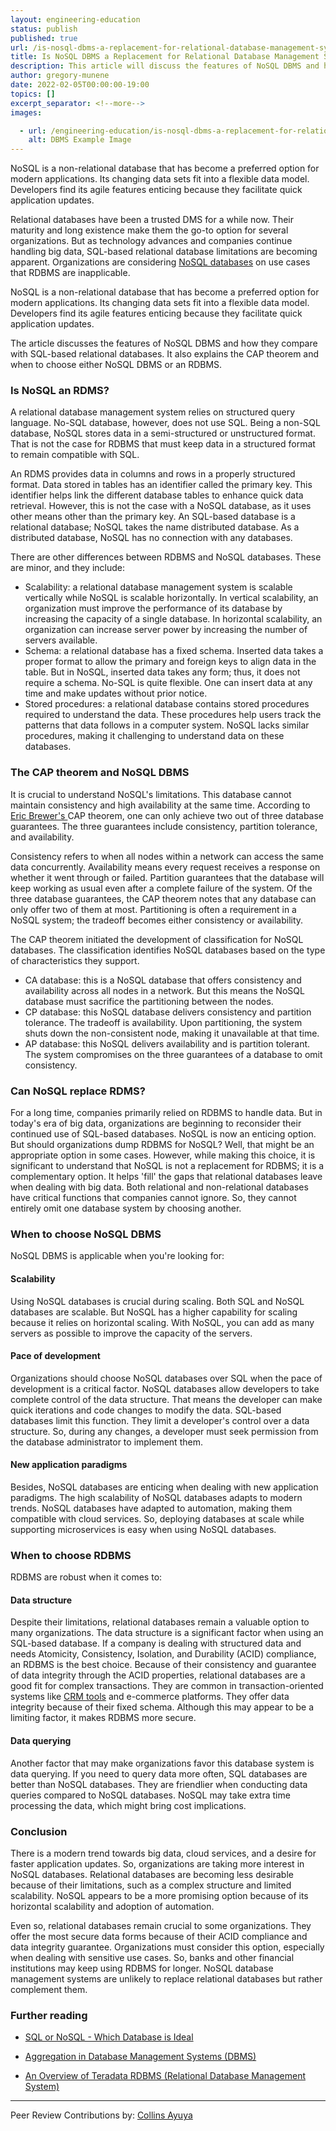 ```yaml
---
layout: engineering-education
status: publish
published: true
url: /is-nosql-dbms-a-replacement-for-relational-database-management-system/
title: Is NoSQL DBMS a Replacement for Relational Database Management System?
description: This article will discuss the features of NoSQL DBMS and how they compare with the SQL-based relational databases.
author: gregory-munene
date: 2022-02-05T00:00:00-19:00
topics: []
excerpt_separator: <!--more-->
images:

  - url: /engineering-education/is-nosql-dbms-a-replacement-for-relational-database-management-system/hero.jpg
    alt: DBMS Example Image
---
```

NoSQL is a non-relational database that has become a preferred option for modern applications. Its changing data sets fit into a flexible data model. Developers find its agile features enticing because they facilitate quick application updates.
<!--more-->
Relational databases have been a trusted DMS for a while now. Their maturity and long existence make them the go-to option for several organizations. But as technology advances and companies continue handling big data, SQL-based relational database limitations are becoming apparent. Organizations are considering [NoSQL databases](/engineering-education/sql-or-nosql-when-to-choose-what/) on use cases that RDBMS are inapplicable.

NoSQL is a non-relational database that has become a preferred option for modern applications. Its changing data sets fit into a flexible data model. Developers find its agile features enticing because they facilitate quick application updates.

The article discusses the features of NoSQL DBMS and how they compare with SQL-based relational databases. It also explains the CAP theorem and when to choose either NoSQL DBMS or an RDBMS.

### Is NoSQL an RDMS?
A relational database management system relies on structured query language. No-SQL database, however, does not use SQL. Being a non-SQL database, NoSQL stores data in a semi-structured or unstructured format. That is not the case for RDBMS that must keep data in a structured format to remain compatible with SQL.

An RDMS provides data in columns and rows in a properly structured format. Data stored in tables has an identifier called the primary key. This identifier helps link the different database tables to enhance quick data retrieval. However, this is not the case with a NoSQL database, as it uses other means other than the primary key. An SQL-based database is a relational database; NoSQL takes the name distributed database. As a distributed database, NoSQL has no connection with any databases.

There are other differences between RDBMS and NoSQL databases. These are minor, and they include:

- Scalability: a relational database management system is scalable vertically while NoSQL is scalable horizontally. In vertical scalability, an organization must improve the performance of its database by increasing the capacity of a single database. In horizontal scalability, an organization can increase server power by increasing the number of servers available.
- Schema: a relational database has a fixed schema. Inserted data takes a proper format to allow the primary and foreign keys to align data in the table. But in NoSQL, inserted data takes any form; thus, it does not require a schema. No-SQL is quite flexible. One can insert data at any time and make updates without prior notice.
- Stored procedures: a relational database contains stored procedures required to understand the data. These procedures help users track the patterns that data follows in a computer system. NoSQL lacks similar procedures, making it challenging to understand data on these databases.

### The CAP theorem and NoSQL DBMS
It is crucial to understand NoSQL's limitations. This database cannot maintain consistency and high availability at the same time. According to [Eric Brewer&#39;s ](https://www.ibm.com/cloud/learn/cap-theorem)CAP theorem, one can only achieve two out of three database guarantees. The three guarantees include consistency, partition tolerance, and availability.

Consistency refers to when all nodes within a network can access the same data concurrently. Availability means every request receives a response on whether it went through or failed. Partition guarantees that the database will keep working as usual even after a complete failure of the system. Of the three database guarantees, the CAP theorem notes that any database can only offer two of them at most. Partitioning is often a requirement in a NoSQL system; the tradeoff becomes either consistency or availability.

The CAP theorem initiated the development of classification for NoSQL databases. The classification identifies NoSQL databases based on the type of characteristics they support.

- CA database: this is a NoSQL database that offers consistency and availability across all nodes in a network. But this means the NoSQL database must sacrifice the partitioning between the nodes.
- CP database: this NoSQL database delivers consistency and partition tolerance. The tradeoff is availability. Upon partitioning, the system shuts down the non-consistent node, making it unavailable at that time.
- AP database: this NoSQL delivers availability and is partition tolerant. The system compromises on the three guarantees of a database to omit consistency.

### Can NoSQL replace RDMS?
For a long time, companies primarily relied on RDBMS to handle data. But in today's era of big data, organizations are beginning to reconsider their continued use of SQL-based databases. NoSQL is now an enticing option. But should organizations dump RDBMS for NoSQL? Well, that might be an appropriate option in some cases. However, while making this choice, it is significant to understand that NoSQL is not a replacement for RDBMS; it is a complementary option. It helps 'fill' the gaps that relational databases leave when dealing with big data. Both relational and non-relational databases have critical functions that companies cannot ignore. So, they cannot entirely omit one database system by choosing another.

### When to choose NoSQL DBMS

NoSQL DBMS is applicable when you're looking for:

#### Scalability
Using NoSQL databases is crucial during scaling. Both SQL and NoSQL databases are scalable. But NoSQL has a higher capability for scaling because it relies on horizontal scaling. With NoSQL, you can add as many servers as possible to improve the capacity of the servers.

#### Pace of development
Organizations should choose NoSQL databases over SQL when the pace of development is a critical factor. NoSQL databases allow developers to take complete control of the data structure. That means the developer can make quick iterations and code changes to modify the data. SQL-based databases limit this function. They limit a developer's control over a data structure. So, during any changes, a developer must seek permission from the database administrator to implement them.

#### New application paradigms
Besides, NoSQL databases are enticing when dealing with new application paradigms. The high scalability of NoSQL databases adapts to modern trends. NoSQL databases have adapted to automation, making them compatible with cloud services. So, deploying databases at scale while supporting microservices is easy when using NoSQL databases.

### When to choose RDBMS

RDBMS are robust when it comes to:

#### Data structure
Despite their limitations, relational databases remain a valuable option to many organizations. The data structure is a significant factor when using an SQL-based database. If a company is dealing with structured data and needs Atomicity, Consistency, Isolation, and Durability (ACID) compliance, an RDBMS is the best choice. Because of their consistency and guarantee of data integrity through the ACID properties, relational databases are a good fit for complex transactions. They are common in transaction-oriented systems like [CRM tools](https://www.zoho.com/crm/crm-software.html#) and e-commerce platforms. They offer data integrity because of their fixed schema. Although this may appear to be a limiting factor, it makes RDBMS more secure.

#### Data querying
Another factor that may make organizations favor this database system is data querying. If you need to query data more often, SQL databases are better than NoSQL databases. They are friendlier when conducting data queries compared to NoSQL databases. NoSQL may take extra time processing the data, which might bring cost implications.

### Conclusion
There is a modern trend towards big data, cloud services, and a desire for faster application updates. So, organizations are taking more interest in NoSQL databases. Relational databases are becoming less desirable because of their limitations, such as a complex structure and limited scalability. NoSQL appears to be a more promising option because of its horizontal scalability and adoption of automation.

Even so, relational databases remain crucial to some organizations. They offer the most secure data forms because of their ACID compliance and data integrity guarantee. Organizations must consider this option, especially when dealing with sensitive use cases. So, banks and other financial institutions may keep using RDBMS for longer. NoSQL database management systems are unlikely to replace relational databases but rather complement them.

### Further reading
- [SQL or NoSQL - Which Database is Ideal](/engineering-education/sql-or-nosql-when-to-choose-what/)

- [Aggregation in Database Management Systems (DBMS)](/engineering-education/aggregation-in-dbms/)

- [An Overview of Teradata RDBMS (Relational Database Management System)](/engineering-education/an-overview-of-teradata-rdbms/)

---
Peer Review Contributions by: [Collins Ayuya](https://www.section.io/engineering-education/authors/collins-ayuya/)
